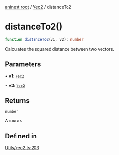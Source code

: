 [aninest root](../../index.md) / [Vec2](../index.md) / distanceTo2

# distanceTo2()

```ts
function distanceTo2(v1, v2): number
```

Calculates the squared distance between two vectors.

## Parameters

• **v1**: [`Vec2`](../type-aliases/Vec2.md)

• **v2**: [`Vec2`](../type-aliases/Vec2.md)

## Returns

`number`

A scalar.

## Defined in

[Utils/vec2.ts:203](https://github.com/zphrs/aninest/blob/efdac3830228dc951d7e8e69ab0c7db89aa8723f/core/src/Utils/vec2.ts#L203)

